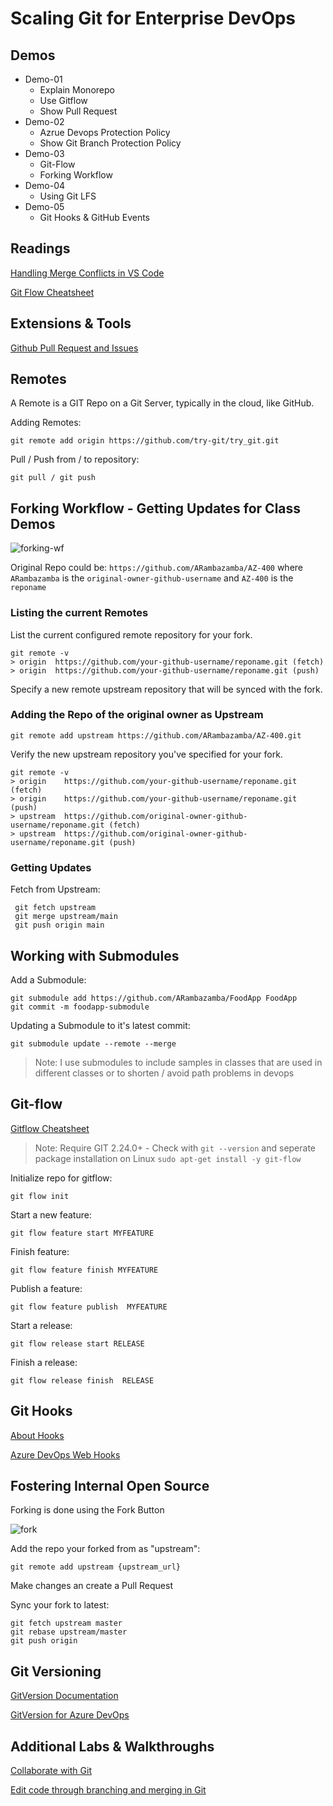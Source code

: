 # Scaling Git for Enterprise DevOps

## Demos

- Demo-01
  - Explain Monorepo
  - Use Gitflow
  - Show Pull Request
- Demo-02
  - Azrue Devops Protection Policy
  - Show Git Branch Protection Policy
- Demo-03
  - Git-Flow
  - Forking Workflow
- Demo-04  
  - Using Git LFS
- Demo-05
  - Git Hooks & GitHub Events

## Readings

[Handling Merge Conflicts in VS Code](https://code.visualstudio.com/docs/editor/versioncontrol#_merge-conflicts)

[Git Flow Cheatsheet](https://danielkummer.github.io/git-flow-cheatsheet/)

## Extensions & Tools

[Github Pull Request and Issues](https://marketplace.visualstudio.com/items?itemName=GitHub.vscode-pull-request-github)

## Remotes

A Remote is a GIT Repo on a Git Server, typically in the cloud, like GitHub.

Adding Remotes:

```
git remote add origin https://github.com/try-git/try_git.git
```

Pull / Push from / to repository:

```
git pull / git push
```

## Forking Workflow - Getting Updates for Class Demos

![forking-wf](_images/forking-workflow.jpg)

Original Repo could be: `https://github.com/ARambazamba/AZ-400` where `ARambazamba` is the `original-owner-github-username` and `AZ-400` is the `reponame`

### Listing the current Remotes

List the current configured remote repository for your fork.

```
git remote -v
> origin  https://github.com/your-github-username/reponame.git (fetch)
> origin  https://github.com/your-github-username/reponame.git (push)
```

Specify a new remote upstream repository that will be synced with the fork.

### Adding the Repo of the original owner as Upstream

```
git remote add upstream https://github.com/ARambazamba/AZ-400.git
```

Verify the new upstream repository you've specified for your fork.

```
git remote -v
> origin    https://github.com/your-github-username/reponame.git (fetch)
> origin    https://github.com/your-github-username/reponame.git (push)
> upstream  https://github.com/original-owner-github-username/reponame.git (fetch)
> upstream  https://github.com/original-owner-github-username/reponame.git (push)
```

### Getting Updates

Fetch from Upstream:

```
 git fetch upstream
 git merge upstream/main
 git push origin main
```

## Working with Submodules

Add a Submodule:

```
git submodule add https://github.com/ARambazamba/FoodApp FoodApp
git commit -m foodapp-submodule
```

Updating a Submodule to it's latest commit:

```
git submodule update --remote --merge
```

> Note: I use submodules to include samples in classes that are used in different classes or to shorten / avoid path problems in devops

## Git-flow

[Gitflow Cheatsheet](https://danielkummer.github.io/git-flow-cheatsheet/)

> Note: Require GIT 2.24.0+ - Check with `git --version` and seperate package installation on Linux `sudo apt-get install -y git-flow`

Initialize repo for gitflow:

```
git flow init
```

Start a new feature:

```
git flow feature start MYFEATURE
```

Finish feature:

```
git flow feature finish MYFEATURE
```

Publish a feature:

```
git flow feature publish  MYFEATURE
```

Start a release:

```
git flow release start RELEASE
```

Finish a release:

```
git flow release finish  RELEASE
```

## Git Hooks

[About Hooks](https://githooks.com/)

[Azure DevOps Web Hooks](https://docs.microsoft.com/en-us/azure/devops/service-hooks/services/webhooks?view=azure-devops)

## Fostering Internal Open Source

Forking is done using the Fork Button

![fork](../_images/fork.jpg)

Add the repo your forked from as "upstream":

```
git remote add upstream {upstream_url}
```

Make changes an create a Pull Request

Sync your fork to latest:

```
git fetch upstream master
git rebase upstream/master
git push origin
```

## Git Versioning

[GitVersion Documentation](https://gitversion.net/docs/usage/usage)

[GitVersion for Azure DevOps](https://marketplace.visualstudio.com/items?itemName=gittools.gitversion)

## Additional Labs & Walkthroughs

[Collaborate with Git](https://docs.microsoft.com/en-us/learn/modules/collaborate-with-git/)

[Edit code through branching and merging in Git](https://docs.microsoft.com/en-us/learn/modules/branch-merge-git/)
